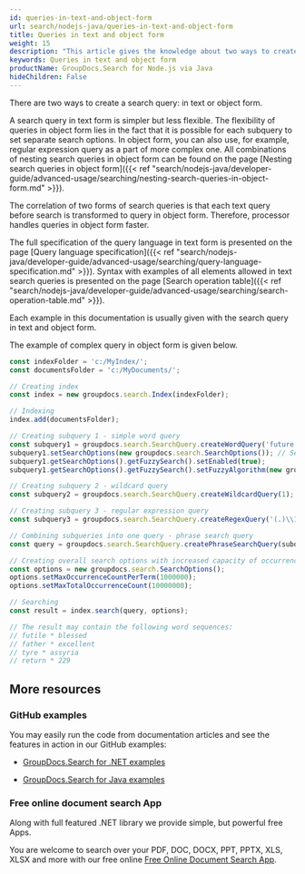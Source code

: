 ```yaml
---
id: queries-in-text-and-object-form
url: search/nodejs-java/queries-in-text-and-object-form
title: Queries in text and object form
weight: 15
description: "This article gives the knowledge about two ways to create a search query: in text or object form using Java search API."
keywords: Queries in text and object form
productName: GroupDocs.Search for Node.js via Java
hideChildren: False
---
```

There are two ways to create a search query: in text or object form.

A search query in text form is simpler but less flexible. The flexibility of queries in object form lies in the fact that it is possible for each subquery to set separate search options. In object form, you can also use, for example, regular expression query as a part of more complex one. All combinations of nesting search queries in object form can be found on the page [Nesting search queries in object form]({{< ref "search/nodejs-java/developer-guide/advanced-usage/searching/nesting-search-queries-in-object-form.md" >}}).

The correlation of two forms of search queries is that each text query before search is transformed to query in object form. Therefore, processor handles queries in object form faster.

The full specification of the query language in text form is presented on the page [Query language specification]({{< ref "search/nodejs-java/developer-guide/advanced-usage/searching/query-language-specification.md" >}}). Syntax with examples of all elements allowed in text search queries is presented on the page [Search operation table]({{< ref "search/nodejs-java/developer-guide/advanced-usage/searching/search-operation-table.md" >}}).

Each example in this documentation is usually given with the search query in text and object form.

The example of complex query in object form is given below.

```javascript
const indexFolder = 'c:/MyIndex/';
const documentsFolder = 'c:/MyDocuments/';

// Creating index
const index = new groupdocs.search.Index(indexFolder);

// Indexing
index.add(documentsFolder);

// Creating subquery 1 - simple word query
const subquery1 = groupdocs.search.SearchQuery.createWordQuery('future');
subquery1.setSearchOptions(new groupdocs.search.SearchOptions()); // Setting search options only for subquery 1
subquery1.getSearchOptions().getFuzzySearch().setEnabled(true);
subquery1.getSearchOptions().getFuzzySearch().setFuzzyAlgorithm(new groupdocs.search.TableDiscreteFunction(3)); // The maximum number of differences is 3

// Creating subquery 2 - wildcard query
const subquery2 = groupdocs.search.SearchQuery.createWildcardQuery(1);

// Creating subquery 3 - regular expression query
const subquery3 = groupdocs.search.SearchQuery.createRegexQuery('(.)\\1');

// Combining subqueries into one query - phrase search query
const query = groupdocs.search.SearchQuery.createPhraseSearchQuery(subquery1, subquery2, subquery3);

// Creating overall search options with increased capacity of occurrences
const options = new groupdocs.search.SearchOptions();
options.setMaxOccurrenceCountPerTerm(1000000);
options.setMaxTotalOccurrenceCount(10000000);

// Searching
const result = index.search(query, options);

// The result may contain the following word sequences:
// futile * blessed
// father * excellent
// tyre * assyria
// return * 229
```

## More resources

### GitHub examples

You may easily run the code from documentation articles and see the features in action in our GitHub examples:

*   [GroupDocs.Search for .NET examples](https://github.com/groupdocs-search/GroupDocs.Search-for-.NET)
    
*   [GroupDocs.Search for Java examples](https://github.com/groupdocs-search/GroupDocs.Search-for-Java)
    

### Free online document search App

Along with full featured .NET library we provide simple, but powerful free Apps.

You are welcome to search over your PDF, DOC, DOCX, PPT, PPTX, XLS, XLSX and more with our free online [Free Online Document Search App](https://products.groupdocs.app/search).
